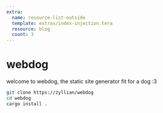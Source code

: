 ```yaml
---
extra:
  name: resource-list-outside
  template: extras/index-injection.tera
  resource: blog
  count: 3
---
```


# webdog

welcome to webdog, the static site generator fit for a dog :3

```sh
git clone https://zyllian/webdog
cd webdog
cargo install .
```
